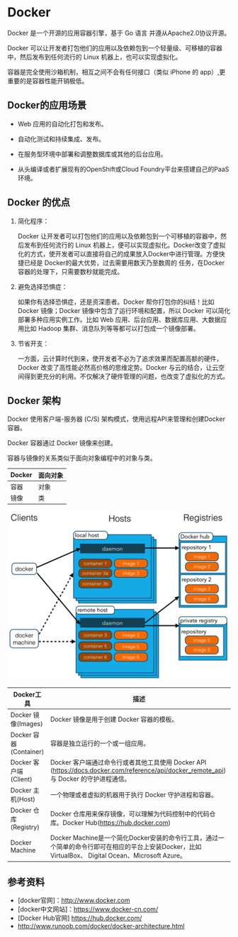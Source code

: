 # Docker
Docker 是一个开源的应用容器引擎，基于 Go 语言 并遵从Apache2.0协议开源。

Docker 可以让开发者打包他们的应用以及依赖包到一个轻量级、可移植的容器中，然后发布到任何流行的 Linux 机器上，也可以实现虚拟化。

容器是完全使用沙箱机制，相互之间不会有任何接口（类似 iPhone 的 app）,更重要的是容器性能开销极低。
## Docker的应用场景
- Web 应用的自动化打包和发布。

- 自动化测试和持续集成、发布。

- 在服务型环境中部署和调整数据库或其他的后台应用。

- 从头编译或者扩展现有的OpenShift或Cloud Foundry平台来搭建自己的PaaS环境。
## Docker 的优点
1. 简化程序：

    Docker 让开发者可以打包他们的应用以及依赖包到一个可移植的容器中，然后发布到任何流行的 Linux 机器上，便可以实现虚拟化。Docker改变了虚拟化的方式，使开发者可以直接将自己的成果放入Docker中进行管理。方便快捷已经是 Docker的最大优势，过去需要用数天乃至数周的	任务，在Docker容器的处理下，只需要数秒就能完成。

2. 避免选择恐惧症：

    如果你有选择恐惧症，还是资深患者。Docker 帮你打包你的纠结！比如 Docker 镜像；Docker 镜像中包含了运行环境和配置，所以 Docker 可以简化部署多种应用实例工作。比如 Web 应用、后台应用、数据库应用、大数据应用比如 Hadoop 集群、消息队列等等都可以打包成一个镜像部署。

3. 节省开支：

    一方面，云计算时代到来，使开发者不必为了追求效果而配置高额的硬件，Docker 改变了高性能必然高价格的思维定势。Docker 与云的结合，让云空间得到更充分的利用。不仅解决了硬件管理的问题，也改变了虚拟化的方式。
## Docker 架构
Docker 使用客户端-服务器 (C/S) 架构模式，使用远程API来管理和创建Docker容器。

Docker 容器通过 Docker 镜像来创建。

容器与镜像的关系类似于面向对象编程中的对象与类。

|Docker|	面向对象|
|------|------|
|容器	|对象|
|镜像	|类|

![](./notes/images/docker1.png)

|Docker工具|描述|
|------|------|
|Docker 镜像(Images)|Docker 镜像是用于创建 Docker 容器的模板。|
|Docker 容器(Container)|容器是独立运行的一个或一组应用。
|Docker 客户端(Client)|Docker 客户端通过命令行或者其他工具使用 Docker API (https://docs.docker.com/reference/api/docker_remote_api) 与 Docker 的守护进程通信。
|Docker 主机(Host)|一个物理或者虚拟的机器用于执行 Docker 守护进程和容器。
|Docker 仓库(Registry)|Docker 仓库用来保存镜像，可以理解为代码控制中的代码仓库。Docker Hub(https://hub.docker.com)| 提供了庞大的镜像集合供使用。
|Docker Machine|Docker Machine是一个简化Docker安装的命令行工具，通过一个简单的命令行即可在相应的平台上安装Docker，比如VirtualBox、 Digital Ocean、Microsoft Azure。
## 参考资料
* [docker官网]：http://www.docker.com
* [docker中文网站]：https://www.docker-cn.com/
* [Docker Hub官网] https://hub.docker.com/
* http://www.runoob.com/docker/docker-architecture.html
